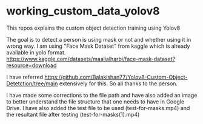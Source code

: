 # working_custom_data_yolov8

This repos explains the custom object detection training using Yolov8

The goal is to detect a person is using mask or not and whether using it in wrong way. I am using "Face Mask Dataset" from kaggle which is already available in yolo format. https://www.kaggle.com/datasets/maalialharbi/face-mask-dataset?resource=download

I have referred https://github.com/Balakishan77/Yolov8-Custom-Object-Detetction/tree/main extensively for this. So all thanks to the person.

I have made some corrections to the file path and have also added an image to better understand the file structure that one needs to have in Google Drive.
I have also added the test file to be used (test-for-masks.mp4) and the resultant file after testing (test-for-masks(1).mp4)

